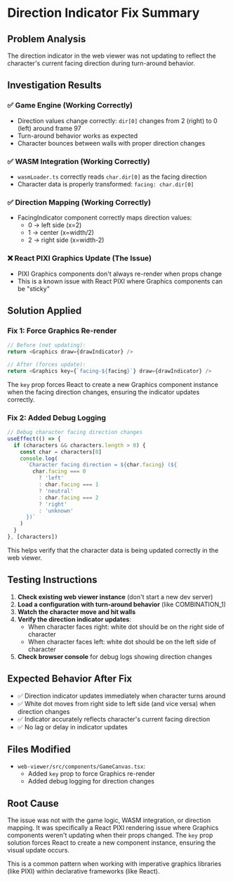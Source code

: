 # Direction Indicator Fix Summary

## Problem Analysis

The direction indicator in the web viewer was not updating to reflect the character's current facing direction during turn-around behavior.

## Investigation Results

### ✅ Game Engine (Working Correctly)

- Direction values change correctly: `dir[0]` changes from 2 (right) to 0 (left) around frame 97
- Turn-around behavior works as expected
- Character bounces between walls with proper direction changes

### ✅ WASM Integration (Working Correctly)

- `wasmLoader.ts` correctly reads `char.dir[0]` as the facing direction
- Character data is properly transformed: `facing: char.dir[0]`

### ✅ Direction Mapping (Working Correctly)

- FacingIndicator component correctly maps direction values:
  - 0 → left side (x=2)
  - 1 → center (x=width/2)
  - 2 → right side (x=width-2)

### ❌ React PIXI Graphics Update (The Issue)

- PIXI Graphics components don't always re-render when props change
- This is a known issue with React PIXI where Graphics components can be "sticky"

## Solution Applied

### Fix 1: Force Graphics Re-render

```typescript
// Before (not updating):
return <Graphics draw={drawIndicator} />

// After (forces update):
return <Graphics key={`facing-${facing}`} draw={drawIndicator} />
```

The `key` prop forces React to create a new Graphics component instance when the facing direction changes, ensuring the indicator updates correctly.

### Fix 2: Added Debug Logging

```typescript
// Debug character facing direction changes
useEffect(() => {
  if (characters && characters.length > 0) {
    const char = characters[0]
    console.log(
      `Character facing direction = ${char.facing} (${
        char.facing === 0
          ? 'left'
          : char.facing === 1
          ? 'neutral'
          : char.facing === 2
          ? 'right'
          : 'unknown'
      })`
    )
  }
}, [characters])
```

This helps verify that the character data is being updated correctly in the web viewer.

## Testing Instructions

1. **Check existing web viewer instance** (don't start a new dev server)
2. **Load a configuration with turn-around behavior** (like COMBINATION_1)
3. **Watch the character move and hit walls**
4. **Verify the direction indicator updates**:
   - When character faces right: white dot should be on the right side of character
   - When character faces left: white dot should be on the left side of character
5. **Check browser console** for debug logs showing direction changes

## Expected Behavior After Fix

- ✅ Direction indicator updates immediately when character turns around
- ✅ White dot moves from right side to left side (and vice versa) when direction changes
- ✅ Indicator accurately reflects character's current facing direction
- ✅ No lag or delay in indicator updates

## Files Modified

- `web-viewer/src/components/GameCanvas.tsx`:
  - Added `key` prop to force Graphics re-render
  - Added debug logging for direction changes

## Root Cause

The issue was not with the game logic, WASM integration, or direction mapping. It was specifically a React PIXI rendering issue where Graphics components weren't updating when their props changed. The `key` prop solution forces React to create a new component instance, ensuring the visual update occurs.

This is a common pattern when working with imperative graphics libraries (like PIXI) within declarative frameworks (like React).

